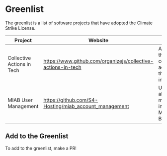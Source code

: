 # Greenlist
The greenlist is a list of software projects that have adopted the Climate Strike License.

| Project | Website | Notes |
|---|---|---|
| Collective Actions in Tech | https://www.github.com/organizejs/collective-actions-in-tech | A project that archives collective actions in the tech industry |
| MIAB User Management | https://github.com/S4-Hosting/miab_account_management | User and alias management interface for Mail-In-A-Box |

## Add to the Greenlist
To add to the greenlist, make a PR!
